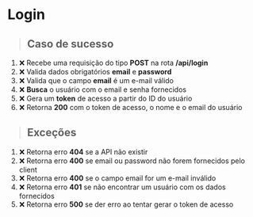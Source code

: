 # Login

> ## Caso de sucesso

1. ❌ Recebe uma requisição do tipo **POST** na rota **/api/login**
2. ❌ Valida dados obrigatórios **email** e **password**
3. ❌ Valida que o campo **email** é um e-mail válido
4. ❌ **Busca** o usuário com o email e senha fornecidos
5. ❌ Gera um **token** de acesso a partir do ID do usuário
6. ❌ Retorna **200** com o token de acesso, o nome e o email do usuário

> ## Exceções

1. ❌ Retorna erro **404** se a API não existir
2. ❌ Retorna erro **400** se email ou password não forem fornecidos pelo client
3. ❌ Retorna erro **400** se o campo email for um e-mail inválido
4. ❌ Retorna erro **401** se não encontrar um usuário com os dados fornecidos
5. ❌ Retorna erro **500** se der erro ao tentar gerar o token de acesso